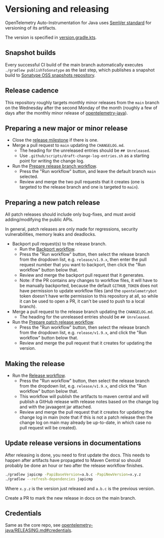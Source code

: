 # Versioning and releasing

OpenTelemetry Auto-Instrumentation for Java uses [SemVer standard](https://semver.org) for versioning of its artifacts.

The version is specified in [version.gradle.kts](version.gradle.kts).

## Snapshot builds

Every successful CI build of the main branch automatically executes `./gradlew publishToSonatype`
as the last step, which publishes a snapshot build to
[Sonatype OSS snapshots repository](https://oss.sonatype.org/content/repositories/snapshots/io/opentelemetry/).

## Release cadence

This repository roughly targets monthly minor releases from the `main` branch on the Wednesday after
the second Monday of the month (roughly a few of days after the monthly minor release of
[opentelemetry-java](https://github.com/open-telemetry/opentelemetry-java)).

## Preparing a new major or minor release

* Close the [release milestone](https://github.com/open-telemetry/opentelemetry-java-instrumentation/milestones)
  if there is one.
* Merge a pull request to `main` updating the `CHANGELOG.md`.
  * The heading for the unreleased entries should be `## Unreleased`.
  * Use `.github/scripts/draft-change-log-entries.sh` as a starting point for writing the change log.
* Run the [Prepare release branch workflow](https://github.com/open-telemetry/opentelemetry-java-instrumentation/actions/workflows/prepare-release-branch.yml).
  * Press the "Run workflow" button, and leave the default branch `main` selected.
  * Review and merge the two pull requests that it creates
    (one is targeted to the release branch and one is targeted to `main`).

## Preparing a new patch release

All patch releases should include only bug-fixes, and must avoid adding/modifying the public APIs.

In general, patch releases are only made for regressions, security vulnerabilities, memory leaks
and deadlocks.

* Backport pull request(s) to the release branch.
  * Run the [Backport workflow](https://github.com/open-telemetry/opentelemetry-java-instrumentation/actions/workflows/backport.yml).
  * Press the "Run workflow" button, then select the release branch from the dropdown list,
    e.g. `release/v1.9.x`, then enter the pull request number that you want to backport,
    then click the "Run workflow" button below that.
  * Review and merge the backport pull request that it generates.
  * Note: if the PR contains any changes to workflow files, it will have to be manually backported,
    because the default `GITHUB_TOKEN` does not have permission to update workflow files (and the
    `opentelemetrybot` token doesn't have write permission to this repository at all, so while it
    can be used to open a PR, it can't be used to push to a local branch).
* Merge a pull request to the release branch updating the `CHANGELOG.md`.
  * The heading for the unreleased entries should be `## Unreleased`.
* Run the [Prepare patch release workflow](https://github.com/open-telemetry/opentelemetry-java-instrumentation/actions/workflows/prepare-patch-release.yml).
  * Press the "Run workflow" button, then select the release branch from the dropdown list,
    e.g. `release/v1.9.x`, and click the "Run workflow" button below that.
  * Review and merge the pull request that it creates for updating the version.

## Making the release

* Run the [Release workflow](https://github.com/open-telemetry/opentelemetry-java-instrumentation/actions/workflows/release.yml).
  * Press the "Run workflow" button, then select the release branch from the dropdown list,
    e.g. `release/v1.9.x`, and click the "Run workflow" button below that.
  * This workflow will publish the artifacts to maven central and will publish a GitHub release
    with release notes based on the change log and with the javaagent jar attached.
  * Review and merge the pull request that it creates for updating the change log in main
    (note that if this is not a patch release then the change log on main may already be up-to-date,
    in which case no pull request will be created).

## Update release versions in documentations

After releasing is done, you need to first update the docs. This needs to happen after artifacts have propagated
to Maven Central so should probably be done an hour or two after the release workflow finishes.

```sh
./gradlew japicmp -PapiBaseVersion=a.b.c -PapiNewVersion=x.y.z
./gradlew --refresh-dependencies japicmp
```

Where `x.y.z` is the version just released and `a.b.c` is the previous version.

Create a PR to mark the new release in docs on the main branch.

## Credentials

Same as the core repo, see [opentelemetry-java/RELEASING.md#credentials](https://github.com/open-telemetry/opentelemetry-java/blob/main/RELEASING.md#credentials).
